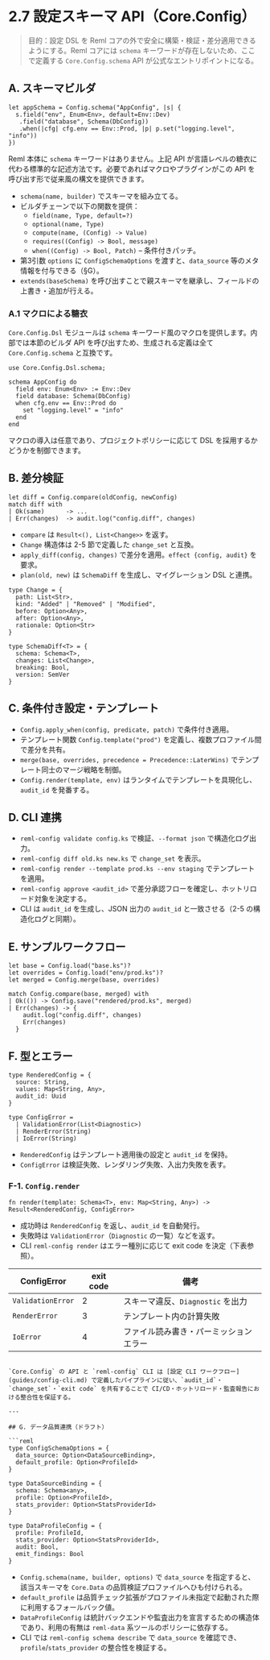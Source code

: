 # 2.7 設定スキーマ API（Core.Config）

> 目的：設定 DSL を Reml コアの外で安全に構築・検証・差分適用できるようにする。Reml コアには `schema` キーワードが存在しないため、ここで定義する `Core.Config.schema` API が公式なエントリポイントになる。

## A. スキーマビルダ

```reml
let appSchema = Config.schema("AppConfig", |s| {
  s.field("env", Enum<Env>, default=Env::Dev)
   .field("database", Schema(DbConfig))
   .when(|cfg| cfg.env == Env::Prod, |p| p.set("logging.level", "info"))
})
```

Reml 本体に `schema` キーワードはありません。上記 API が言語レベルの糖衣に代わる標準的な記述方法です。必要であればマクロやプラグインがこの API を呼び出す形で従来風の構文を提供できます。

- `schema(name, builder)` でスキーマを組み立てる。
- ビルダチェーンで以下の関数を提供：
  - `field(name, Type, default=?)`
  - `optional(name, Type)`
  - `compute(name, (Config) -> Value)`
  - `requires((Config) -> Bool, message)`
  - `when((Config) -> Bool, Patch)` – 条件付きパッチ。
- 第3引数 `options` に `ConfigSchemaOptions` を渡すと、`data_source` 等のメタ情報を付与できる（§G）。
- `extends(baseSchema)` を呼び出すことで親スキーマを継承し、フィールドの上書き・追加が行える。

### A.1 マクロによる糖衣

`Core.Config.Dsl` モジュールは `schema` キーワード風のマクロを提供します。内部では本節のビルダ API を呼び出すため、生成される定義は全て `Core.Config.schema` と互換です。

```reml
use Core.Config.Dsl.schema;

schema AppConfig do
  field env: Enum<Env> := Env::Dev
  field database: Schema(DbConfig)
  when cfg.env == Env::Prod do
    set "logging.level" = "info"
  end
end
```

マクロの導入は任意であり、プロジェクトポリシーに応じて DSL を採用するかどうかを制御できます。

## B. 差分検証

```reml
let diff = Config.compare(oldConfig, newConfig)
match diff with
| Ok(same)      -> ...
| Err(changes)  -> audit.log("config.diff", changes)
```

- `compare` は `Result<(), List<Change>>` を返す。
- `Change` 構造体は 2-5 節で定義した `change_set` と互換。
- `apply_diff(config, changes)` で差分を適用。`effect {config, audit}` を要求。
- `plan(old, new)` は `SchemaDiff` を生成し、マイグレーション DSL と連携。

```reml
type Change = {
  path: List<Str>,
  kind: "Added" | "Removed" | "Modified",
  before: Option<Any>,
  after: Option<Any>,
  rationale: Option<Str>
}

type SchemaDiff<T> = {
  schema: Schema<T>,
  changes: List<Change>,
  breaking: Bool,
  version: SemVer
}
```

## C. 条件付き設定・テンプレート

- `Config.apply_when(config, predicate, patch)` で条件付き適用。
- テンプレート関数 `Config.template("prod")` を定義し、複数プロファイル間で差分を共有。
- `merge(base, overrides, precedence = Precedence::LaterWins)` でテンプレート同士のマージ戦略を制御。
- `Config.render(template, env)` はランタイムでテンプレートを具現化し、`audit_id` を発番する。

## D. CLI 連携

- `reml-config validate config.ks` で検証、`--format json` で構造化ログ出力。
- `reml-config diff old.ks new.ks` で `change_set` を表示。
- `reml-config render --template prod.ks --env staging` でテンプレートを適用。
- `reml-config approve <audit_id>` で差分承認フローを確定し、ホットリロード対象を決定する。
- CLI は `audit_id` を生成し、JSON 出力の `audit_id` と一致させる（2-5 の構造化ログと同期）。

## E. サンプルワークフロー

```reml
let base = Config.load("base.ks")?
let overrides = Config.load("env/prod.ks")?
let merged = Config.merge(base, overrides)

match Config.compare(base, merged) with
| Ok(()) -> Config.save("rendered/prod.ks", merged)
| Err(changes) -> {
    audit.log("config.diff", changes)
    Err(changes)
  }
```

## F. 型とエラー

```reml
type RenderedConfig = {
  source: String,
  values: Map<String, Any>,
  audit_id: Uuid
}

type ConfigError =
  | ValidationError(List<Diagnostic>)
  | RenderError(String)
  | IoError(String)
```

- `RenderedConfig` はテンプレート適用後の設定と `audit_id` を保持。
- `ConfigError` は検証失敗、レンダリング失敗、入出力失敗を表す。

### F-1. `Config.render`

```reml
fn render(template: Schema<T>, env: Map<String, Any>) -> Result<RenderedConfig, ConfigError>
```

- 成功時は `RenderedConfig` を返し、`audit_id` を自動発行。
- 失敗時は `ValidationError`（`Diagnostic` の一覧）などを返す。
- CLI `reml-config render` はエラー種別に応じて exit code を決定（下表参照）。

| ConfigError | exit code | 備考 |
| --- | --- | --- |
| `ValidationError` | 2 | スキーマ違反、`Diagnostic` を出力 |
| `RenderError` | 3 | テンプレート内の計算失敗 |
| `IoError` | 4 | ファイル読み書き・パーミッションエラー |

```

`Core.Config` の API と `reml-config` CLI は [設定 CLI ワークフロー](guides/config-cli.md) で定義したパイプラインに従い、`audit_id`・`change_set`・`exit code` を共有することで CI/CD・ホットリロード・監査報告における整合性を保証する。

---

## G. データ品質連携（ドラフト）

```reml
type ConfigSchemaOptions = {
  data_source: Option<DataSourceBinding>,
  default_profile: Option<ProfileId>
}

type DataSourceBinding = {
  schema: Schema<any>,
  profile: Option<ProfileId>,
  stats_provider: Option<StatsProviderId>
}

type DataProfileConfig = {
  profile: ProfileId,
  stats_provider: Option<StatsProviderId>,
  audit: Bool,
  emit_findings: Bool
}
```

* `Config.schema(name, builder, options)` で `data_source` を指定すると、該当スキーマを `Core.Data` の品質検証プロファイルへひも付けられる。
* `default_profile` は品質チェック拡張がプロファイル未指定で起動された際に利用するフォールバック値。
* `DataProfileConfig` は統計バックエンドや監査出力を宣言するための構造体であり、利用の有無は `reml-data` 系ツールのポリシーに依存する。
* CLI では `reml-config schema describe` で `data_source` を確認でき、`profile`/`stats_provider` の整合性を検証する。
